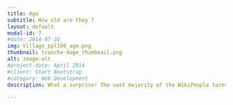 ```yaml
---
title: Age
subtitle: How old are they ?
layout: default
modal-id: 7
#date: 2014-07-16
img: Village_ppl100_age.png
thumbnail: tranche-dage_thumbnail.png
alt: image-alt
#project-date: April 2014
#client: Start Bootstrap
#category: Web Development
description: What a surprise! The vast majority of the WikiPeople turns out to be dead. Apparently, the WikiWorld is therefore mainly composed of WikiZombies…  Among the twelve WikiPeople alive, the youngest one belongs to the 40+ years old category.

---
```

